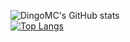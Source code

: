 ![DingoMC's GitHub stats](https://github-readme-stats.vercel.app/api?username=DingoMC&show_icons=true&theme=dark)  
[![Top Langs](https://github-readme-stats.vercel.app/api/top-langs/?username=DingoMC&layout=compact)](https://github.com/anuraghazra/github-readme-stats)

